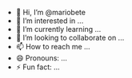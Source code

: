 - 👋 Hi, I’m @mariobete
- 👀 I’m interested in ...
- 🌱 I’m currently learning ...
- 💞️ I’m looking to collaborate on ...
- 📫 How to reach me ...
- 😄 Pronouns: ...
- ⚡ Fun fact: ...

<!---
mariobete/mariobete is a ✨ special ✨ repository because its `README.md` (this file) appears on your GitHub profile.
You can click the Preview link to take a look at your changes.
--->

